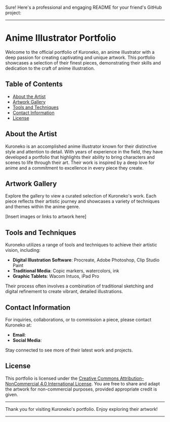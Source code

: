 Sure! Here's a professional and engaging README for your friend's GitHub project:

---

# Anime Illustrator Portfolio

Welcome to the official portfolio of Kuroneko, an anime illustrator with a deep passion for creating captivating and unique artwork. This portfolio showcases a selection of their finest pieces, demonstrating their skills and dedication to the craft of anime illustration.

## Table of Contents

- [About the Artist](#about-the-artist)
- [Artwork Gallery](#artwork-gallery)
- [Tools and Techniques](#tools-and-techniques)
- [Contact Information](#contact-information)
- [License](#license)

## About the Artist

Kuroneko is an accomplished anime illustrator known for their distinctive style and attention to detail. With years of experience in the field, they have developed a portfolio that highlights their ability to bring characters and scenes to life through their art. Their work is inspired by a deep love for anime and a commitment to excellence in every piece they create.

## Artwork Gallery

Explore the gallery to view a curated selection of Kuroneko's work. Each piece reflects their artistic journey and showcases a variety of techniques and themes within the anime genre.

[Insert images or links to artwork here]

## Tools and Techniques

Kuroneko utilizes a range of tools and techniques to achieve their artistic vision, including:

- **Digital Illustration Software**: Procreate, Adobe Photoshop, Clip Studio Paint
- **Traditional Media**: Copic markers, watercolors, ink
- **Graphic Tablets**: Wacom Intuos, iPad Pro

Their process often involves a combination of traditional sketching and digital refinement to create vibrant, detailed illustrations.

## Contact Information

For inquiries, collaborations, or to commission a piece, please contact Kuroneko at:

- **Email**: 
- **Social Media**: 

Stay connected to see more of their latest work and projects.

## License

This portfolio is licensed under the [Creative Commons Attribution-NonCommercial 4.0 International License](https://creativecommons.org/licenses/by-nc/4.0/). You are free to share and adapt the artwork for non-commercial purposes, provided appropriate credit is given.

---

Thank you for visiting Kuroneko's portfolio. Enjoy exploring their artwork!

---

 
